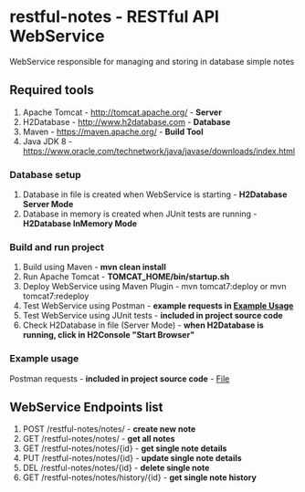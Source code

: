 # restful-notes - RESTful API WebService
WebService responsible for managing and storing in database simple notes

## Required tools
1. Apache Tomcat - http://tomcat.apache.org/ - **Server**
2. H2Database - http://www.h2database.com - **Database**
3. Maven - https://maven.apache.org/ - **Build Tool**
4. Java JDK 8 - https://www.oracle.com/technetwork/java/javase/downloads/index.html

### Database setup
1. Database in file is created when WebService is starting - **H2Database Server Mode**
2. Database in memory is created when JUnit tests are running - **H2Database InMemory Mode**

### Build and run project
1. Build using Maven - **mvn clean install**
2. Run Apache Tomcat - **TOMCAT_HOME/bin/startup.sh**
3. Deploy WebService using Maven Plugin - mvn tomcat7:deploy or mvn tomcat7:redeploy
4. Test WebService using Postman - **example requests in [Example Usage](#example-usage)**
5. Test WebService using JUnit tests - **included in project source code**
6. Check H2Database in file (Server Mode) - **when H2Database is running, click in H2Console "Start Browser"**

### Example usage
Postman requests - **included in project source code** - [File](restful-notes.postman_collection.json)

## WebService Endpoints list
1. POST /restful-notes/notes/ - **create new note**
2. GET /restful-notes/notes/ - **get all notes**
3. GET /restful-notes/notes/{id} - **get single note details**
4. PUT /restful-notes/notes/{id} - **update single note details**
5. DEL /restful-notes/notes/{id} - **delete single note**
6. GET /restful-notes/notes/history/{id} - **get single note history**
